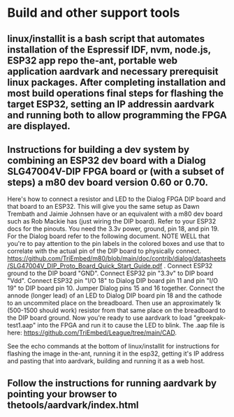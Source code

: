 # Build and other support tools

## linux/installit is a bash script that automates installation of the Espressif IDF, nvm, node.js, ESP32 app repo the-ant, portable web application aardvark and necessary prerequisit linux packages. After completing installation and most build operations final steps for flashing the target ESP32, setting an IP addressin aardvark and running both to allow programming the FPGA are displayed.

## Instructions for building a dev system by combining an ESP32 dev board with a Dialog SLG47004V-DIP FPGA board or (with a subset of steps) a m80 dev board version 0.60 or 0.70.

Here's how to connect  a resistor and LED to the Dialog FPGA DIP board and that board to an ESP32. This will give you the same setup as Dawn Trembath and Jaimie Johnsen have or an equivalent with a m80 dev board such as Rob Mackie has (just wiring the DIP board). Refer to your ESP32 docs for the pinouts. You need the 3.3v power, ground, pin 18, and pin 19. For the Dialog board refer to the following document. NOTE WELL that you're to pay attention to the pin labels in the colored boxes and use that to correlate with the actual pin of the DIP board to physically connect. https://github.com/TriEmbed/m80/blob/main/doc/contrib/dialog/datasheets/SLG47004V_DIP_Proto_Board_Quick_Start_Guide.pdf .  Connect ESP32 ground to the DIP board "GND". Connect ESP32 pin "3.3v" to DIP board "Vdd". Connect ESP32 pin "I/O 18" to Dialog DIP board pin 11 and pin "I/O 19" to DIP board pin 10. Jumper Dialog pins 15 and 16 together. Connect the annode (longer lead) of an LED to Dialog DIP board pin 18 and the cathode to an uncommited place on the breadboard. Then use an approximately 1k (500-1500 should work) resistor from that same place on the breadboard to the DIP board ground. Now you're ready to use aardvark to load "greekpak-test1.aap" into the FPGA and run it to cause the LED to blink. The .aap file is here: https://github.com/TriEmbed/League/tree/main/CAD.

See the echo commands at the bottom of linux/installit for instructions for flashing the image in the-ant, running it in the esp32, getting it's IP address and pasting that into aardvark, building and running it as a web host.

## Follow the instructions for running aardvark by pointing your browser to thetools/aardvark/index.html

 

